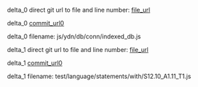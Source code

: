 delta_0 direct git url to file and line number: [file_url](https://www.github.com/yathit/ydn-db/commit/1ff69652913ae61f36775b11333a8a6b85876a3c/#diff-5736ec31a87b56a74607c093fb1cb0e27b5e1402ab16e059a65a9c9053a30433L144)

delta_0 [commit_url0](https://www.github.com/yathit/ydn-db/commit/1ff69652913ae61f36775b11333a8a6b85876a3c)

delta_0 filename: js/ydn/db/conn/indexed_db.js



delta_1 direct git url to file and line number: [file_url](https://www.github.com/tc39/test262/commit/e49d2661a8576eba80921bffa13f5e7cfeed29d9/#diff-0d98445413f3441f2b122f02c213d7586d9254306491801199d200082149776dL117)

delta_1 [commit_url0](https://www.github.com/tc39/test262/commit/e49d2661a8576eba80921bffa13f5e7cfeed29d9)

delta_1 filename: test/language/statements/with/S12.10_A1.11_T1.js



